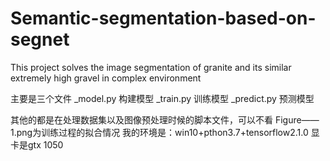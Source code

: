 # Semantic-segmentation-based-on-segnet
This project solves the image segmentation of granite and its similar extremely high gravel in complex environment

主要是三个文件
_model.py 构建模型
_train.py  训练模型
_predict.py 预测模型

其他的都是在处理数据集以及图像预处理时候的脚本文件，可以不看
Figure——1.png为训练过程的拟合情况
我的环境是：win10+pthon3.7+tensorflow2.1.0 显卡是gtx 1050
